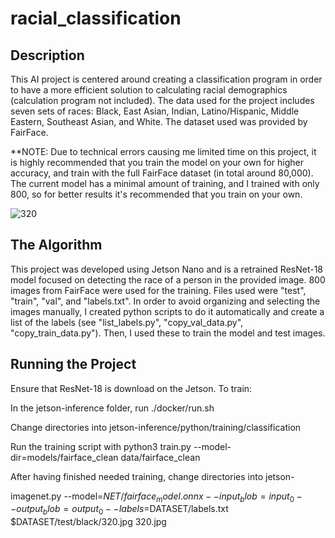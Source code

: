 # racial_classification

## Description
This AI project is centered around creating a classification program in order to have a more efficient solution to calculating racial demographics (calculation program not included). The data used for the project includes seven sets of races: Black, East Asian, Indian, Latino/Hispanic, Middle Eastern, Southeast Asian, and White. The dataset used was provided by FairFace.

**NOTE: Due to technical errors causing me limited time on this project, it is highly recommended that you train the model on your own for higher accuracy, and train with the full FairFace dataset (in total around 80,000). The current model has a minimal amount of training, and I trained with only 800, so for better results it's recommended that you train on your own. 

![320](https://github.com/LPF116/racial_classification/assets/103634016/04a552d6-6810-4e30-b06c-9148328b0110)


## The Algorithm
This project was developed using Jetson Nano and is a retrained ResNet-18 model focused on detecting the race of a person in the provided image. 800 images from FairFace were used for the training. Files used were "test", "train", "val", and "labels.txt". In order to avoid organizing and selecting the images manually, I created python scripts to do it automatically and create a list of the labels (see "list_labels.py", "copy_val_data.py", "copy_train_data.py"). Then, I used these to train the model and test images.

## Running the Project
Ensure that ResNet-18 is download on the Jetson.
To train: 

In the jetson-inference folder, run ./docker/run.sh

Change directories into jetson-inference/python/training/classification

Run the training script with python3 train.py --model-dir=models/fairface_clean data/fairface_clean

After having finished needed training, change directories into jetson-

imagenet.py --model=$NET/fairface_model.onnx --input_blob=input_0 --output_blob=output_0 --labels=$DATASET/labels.txt $DATASET/test/black/320.jpg 320.jpg
